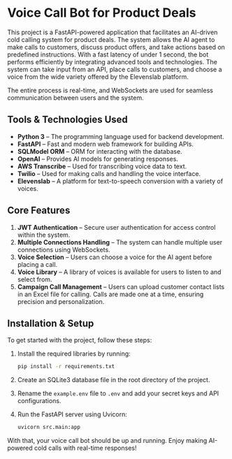 
# Voice Call Bot for Product Deals

This project is a FastAPI-powered application that facilitates an AI-driven cold calling system for product deals. The system allows the AI agent to make calls to customers, discuss product offers, and take actions based on predefined instructions. With a fast latency of under 1 second, the bot performs efficiently by integrating advanced tools and technologies. The system can take input from an API, place calls to customers, and choose a voice from the wide variety offered by the Elevenslab platform.

The entire process is real-time, and WebSockets are used for seamless communication between users and the system.

## Tools & Technologies Used

- **Python 3** – The programming language used for backend development.
- **FastAPI** – Fast and modern web framework for building APIs.
- **SQLModel ORM** – ORM for interacting with the database.
- **OpenAI** – Provides AI models for generating responses.
- **AWS Transcribe** – Used for transcribing voice data to text.
- **Twilio** – Used for making calls and handling the voice interface.
- **Elevenslab** – A platform for text-to-speech conversion with a variety of voices.

## Core Features

1. **JWT Authentication** – Secure user authentication for access control within the system.
2. **Multiple Connections Handling** – The system can handle multiple user connections using WebSockets.
3. **Voice Selection** – Users can choose a voice for the AI agent before placing a call.
4. **Voice Library** – A library of voices is available for users to listen to and select from.
5. **Campaign Call Management** – Users can upload customer contact lists in an Excel file for calling. Calls are made one at a time, ensuring precision and personalization.

## Installation & Setup

To get started with the project, follow these steps:

1. Install the required libraries by running:
   ```bash
   pip install -r requirements.txt
   ```

2. Create an SQLite3 database file in the root directory of the project.

3. Rename the `example.env` file to `.env` and add your secret keys and API configurations.

4. Run the FastAPI server using Uvicorn:
   ```bash
   uvicorn src.main:app
   ```

With that, your voice call bot should be up and running. Enjoy making AI-powered cold calls with real-time responses!
